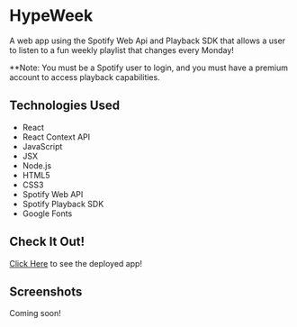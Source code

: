 # HypeWeek

A web app using the Spotify Web Api and Playback SDK that allows a user to listen to a fun weekly playlist that changes every Monday!

\*\*Note: You must be a Spotify user to login, and you must have a premium account to access playback capabilities.

## Technologies Used

- React
- React Context API
- JavaScript
- JSX
- Node.js
- HTML5
- CSS3
- Spotify Web API
- Spotify Playback SDK
- Google Fonts

## Check It Out!

[Click Here](https://hype-week.netlify.app/) to see the deployed app!

## Screenshots

Coming soon!
